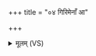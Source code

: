 +++
title = "०४ गिरिमेनाँ आ"

+++
<details><summary>मूलम् (VS)</summary>

गि॒रिमे॑नाँ॒ आ वे॑शय॒ कण्वा॑ञ्जीवित॒योप॑नान्।  
तांस्त्वं दे॑वि॒ पृश्नि॑पर्ण्य॒ग्निरि॑वानु॒दह॑न्निहि ॥
</details>